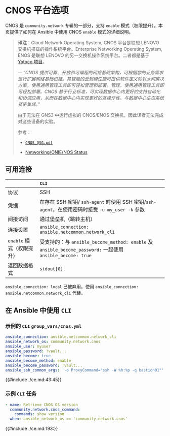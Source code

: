 # CNOS 平台选项


CNOS 是 `community.network` 专辑的一部分，支持 `enable` 模式（权限提升）。本页提供了如何在 Ansible 中使用 CNOS  `enable` 模式的详细说明。

> **译注**：Cloud Network Operating System, CNOS 平台是联想 LENOVO 交换机搭载的操作系统平台。Enterprise Networking Operating System, ENOS 是联想 LENOVO 的另一交换机操作系统平台。二者都是基于 [Yotoco 项目](https://www.yoctoproject.org/)。
>
> -- _“CNOS 提供可靠、开放和可编程的网络基础架构，可根据您的业务需求进行扩展网络基础设施。其智能的云规模性能可提供软件定义的以太网解决方案，使用通用管理工具即可轻松管理和部署。管理，使用通用管理工具即可轻松部署。CNOS 基于行业标准，可实现数据中心内更好的支持自动化和协调应用，从而在数据中心内实现更好的互操作性。与数据中心生态系统紧密集成。”_
>
> 由于无法在 GNS3 中运行虚拟的 CNOS/ENOS 交换机，因此译者无法完成对这些设备的实验。
>
> 参考：
>
> - [`CNOS_QSG.pdf`](../../images/CNOS_QSG.pdf)
>
> - [Networking/ONIE/NOS Status](https://www.opencompute.org/wiki/Networking/ONIE/NOS_Status)


## 可用连接


|  | `CLI` |
| :-- | :-- |
| 协议 | SSH |
| 凭据 | 在存在 SSH 密钥/ `ssh-agent` 时使用 SSH 密钥/`ssh-agent`，在使用密码时接受 `-u my_user -k` 参数 |
| 间接访问 | 通过堡垒机（跳转主机） |
| 连接设置 | `ansible_connection: ansible.netcommon.network_cli` |
| `enable` 模式（权限提升） | 受支持的：与 `ansible_become_method: enable` 及 `ansible_become_password:` 一起使用 `ansible_become: true` |
| 返回数据格式 | `stdout[0].` |


`ansible_connection: local` 已被弃用。使用 `ansible_connection: ansible.netcommon.network_cli` 代替。

## 在 Ansible 中使用 `CLI`

### 示例的 `CLI` `group_vars/cnos.yml`


```yaml
ansible_connection: ansible.netcommon.network_cli
ansible_network_os: community.network.cnos
ansible_user: myuser
ansible_password: !vault...
ansible_become: true
ansible_become_method: enable
ansible_become_password: !vault...
ansible_ssh_common_args: '-o ProxyCommand="ssh -W %h:%p -q bastion01"'
```

{{#include ./ce.md:43:45}}

### 示例 `CLI` 任务

```yaml
- name: Retrieve CNOS OS version
  community.network.cnos_command:
    commands: show version
  when: ansible_network_os == 'community.network.cnos'
```

{{#include ./ce.md:193:}}
